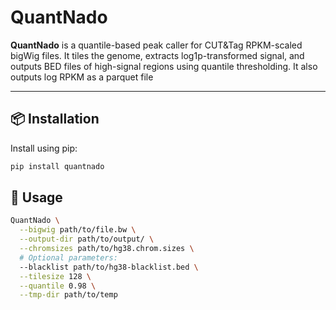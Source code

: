 # QuantNado

**QuantNado** is a quantile-based peak caller for CUT&Tag RPKM-scaled bigWig files. It tiles the genome, extracts log1p-transformed signal, and outputs BED files of high-signal regions using quantile thresholding. It also outputs log RPKM as a parquet file 

---

## 📦 Installation

Install using pip:

```bash
pip install quantnado
```

## 🚀 Usage

```bash
QuantNado \
  --bigwig path/to/file.bw \
  --output-dir path/to/output/ \
  --chromsizes path/to/hg38.chrom.sizes \
  # Optional parameters:
  --blacklist path/to/hg38-blacklist.bed \
  --tilesize 128 \
  --quantile 0.98 \
  --tmp-dir path/to/temp
```